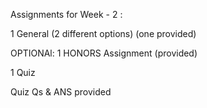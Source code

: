 Assignments for Week - 2 :
 
 1 General (2 different options) (one provided)
 
 OPTIONAl: 1 HONORS Assignment (provided)

1 Quiz

Quiz Qs & ANS provided
